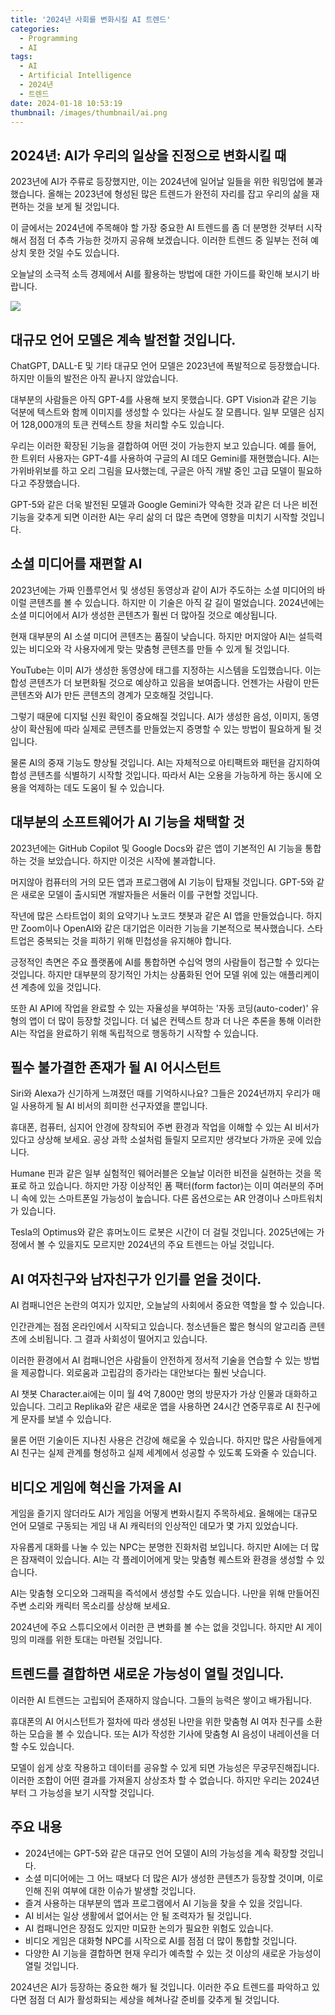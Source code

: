 ```yaml
---
title: '2024년 사회를 변화시킬 AI 트렌드'
categories:
  - Programming
  - AI
tags:
  - AI
  - Artificial Intelligence
  - 2024년
  - 트렌드
date: 2024-01-18 10:53:19
thumbnail: /images/thumbnail/ai.png
---
```


## 2024년: AI가 우리의 일상을 진정으로 변화시킬 때

2023년에 AI가 주류로 등장했지만, 이는 2024년에 일어날 일들을 위한 워밍업에 불과했습니다. 올해는 2023년에 형성된 많은 트렌드가 완전히 자리를 잡고 우리의 삶을 재편하는 것을 보게 될 것입니다.

이 글에서는 2024년에 주목해야 할 가장 중요한 AI 트렌드를 좀 더 분명한 것부터 시작해서 점점 더 추측 가능한 것까지 공유해 보겠습니다. 이러한 트렌드 중 일부는 전혀 예상치 못한 것일 수도 있습니다.

오늘날의 소극적 소득 경제에서 AI를 활용하는 방법에 대한 가이드를 확인해 보시기 바랍니다.

![](/images/header/ai-7.png)

## 대규모 언어 모델은 계속 발전할 것입니다.

ChatGPT, DALL-E 및 기타 대규모 언어 모델은 2023년에 폭발적으로 등장했습니다. 하지만 이들의 발전은 아직 끝나지 않았습니다.

대부분의 사람들은 아직 GPT-4를 사용해 보지 못했습니다. GPT Vision과 같은 기능 덕분에 텍스트와 함께 이미지를 생성할 수 있다는 사실도 잘 모릅니다. 일부 모델은 심지어 128,000개의 토큰 컨텍스트 창을 처리할 수도 있습니다.

우리는 이러한 확장된 기능을 결합하여 어떤 것이 가능한지 보고 있습니다. 예를 들어, 한 트위터 사용자는 GPT-4를 사용하여 구글의 AI 데모 Gemini를 재현했습니다. AI는 가위바위보를 하고 오리 그림을 묘사했는데, 구글은 아직 개발 중인 고급 모델이 필요하다고 주장했습니다.

GPT-5와 같은 더욱 발전된 모델과 Google Gemini가 약속한 것과 같은 더 나은 비전 기능을 갖추게 되면 이러한 AI는 우리 삶의 더 많은 측면에 영향을 미치기 시작할 것입니다.

## 소셜 미디어를 재편할 AI

2023년에는 가짜 인플루언서 및 생성된 동영상과 같이 AI가 주도하는 소셜 미디어의 바이럴 콘텐츠를 볼 수 있습니다. 하지만 이 기술은 아직 갈 길이 멀었습니다. 2024년에는 소셜 미디어에서 AI가 생성한 콘텐츠가 훨씬 더 많아질 것으로 예상됩니다.

현재 대부분의 AI 소셜 미디어 콘텐츠는 품질이 낮습니다. 하지만 머지않아 AI는 설득력 있는 비디오와 각 사용자에게 맞는 맞춤형 콘텐츠를 만들 수 있게 될 것입니다.

YouTube는 이미 AI가 생성한 동영상에 태그를 지정하는 시스템을 도입했습니다. 이는 합성 콘텐츠가 더 보편화될 것으로 예상하고 있음을 보여줍니다. 언젠가는 사람이 만든 콘텐츠와 AI가 만든 콘텐츠의 경계가 모호해질 것입니다.

그렇기 때문에 디지털 신원 확인이 중요해질 것입니다. AI가 생성한 음성, 이미지, 동영상이 확산됨에 따라 실제로 콘텐츠를 만들었는지 증명할 수 있는 방법이 필요하게 될 것입니다.

물론 AI의 중재 기능도 향상될 것입니다. AI는 자체적으로 아티팩트와 패턴을 감지하여 합성 콘텐츠를 식별하기 시작할 것입니다. 따라서 AI는 오용을 가능하게 하는 동시에 오용을 억제하는 데도 도움이 될 수 있습니다.

## 대부분의 소프트웨어가 AI 기능을 채택할 것

2023년에는 GitHub Copilot 및 Google Docs와 같은 앱이 기본적인 AI 기능을 통합하는 것을 보았습니다. 하지만 이것은 시작에 불과합니다.

머지않아 컴퓨터의 거의 모든 앱과 프로그램에 AI 기능이 탑재될 것입니다. GPT-5와 같은 새로운 모델이 출시되면 개발자들은 서둘러 이를 구현할 것입니다.

작년에 많은 스타트업이 회의 요약기나 노코드 챗봇과 같은 AI 앱을 만들었습니다. 하지만 Zoom이나 OpenAI와 같은 대기업은 이러한 기능을 기본적으로 복사했습니다. 스타트업은 중복되는 것을 피하기 위해 민첩성을 유지해야 합니다.

긍정적인 측면은 주요 플랫폼에 AI를 통합하면 수십억 명의 사람들이 접근할 수 있다는 것입니다. 하지만 대부분의 장기적인 가치는 상품화된 언어 모델 위에 있는 애플리케이션 계층에 있을 것입니다.

또한 AI API에 작업을 완료할 수 있는 자율성을 부여하는 '자동 코딩(auto-coder)' 유형의 앱이 더 많이 등장할 것입니다. 더 넓은 컨텍스트 창과 더 나은 추론을 통해 이러한 AI는 작업을 완료하기 위해 독립적으로 행동하기 시작할 수 있습니다.

## 필수 불가결한 존재가 될 AI 어시스턴트

Siri와 Alexa가 신기하게 느껴졌던 때를 기억하시나요? 그들은 2024년까지 우리가 매일 사용하게 될 AI 비서의 희미한 선구자였을 뿐입니다.

휴대폰, 컴퓨터, 심지어 안경에 장착되어 주변 환경과 작업을 이해할 수 있는 AI 비서가 있다고 상상해 보세요. 공상 과학 소설처럼 들릴지 모르지만 생각보다 가까운 곳에 있습니다.

Humane 핀과 같은 일부 실험적인 웨어러블은 오늘날 이러한 비전을 실현하는 것을 목표로 하고 있습니다. 하지만 가장 이상적인 폼 팩터(form factor)는 이미 여러분의 주머니 속에 있는 스마트폰일 가능성이 높습니다. 다른 옵션으로는 AR 안경이나 스마트워치가 있습니다.

Tesla의 Optimus와 같은 휴머노이드 로봇은 시간이 더 걸릴 것입니다. 2025년에는 가정에서 볼 수 있을지도 모르지만 2024년의 주요 트렌드는 아닐 것입니다.

## AI 여자친구와 남자친구가 인기를 얻을 것이다.

AI 컴패니언은 논란의 여지가 있지만, 오늘날의 사회에서 중요한 역할을 할 수 있습니다.

인간관계는 점점 온라인에서 시작되고 있습니다. 청소년들은 짧은 형식의 알고리즘 콘텐츠에 소비됩니다. 그 결과 사회성이 떨어지고 있습니다.

이러한 환경에서 AI 컴패니언은 사람들이 안전하게 정서적 기술을 연습할 수 있는 방법을 제공합니다. 외로움과 고립감의 증가라는 대안보다는 훨씬 낫습니다.

AI 챗봇 Character.ai에는 이미 월 4억 7,800만 명의 방문자가 가상 인물과 대화하고 있습니다. 그리고 Replika와 같은 새로운 앱을 사용하면 24시간 연중무휴로 AI 친구에게 문자를 보낼 수 있습니다.

물론 어떤 기술이든 지나친 사용은 건강에 해로울 수 있습니다. 하지만 많은 사람들에게 AI 친구는 실제 관계를 형성하고 실제 세계에서 성공할 수 있도록 도와줄 수 있습니다.

## 비디오 게임에 혁신을 가져올 AI

게임을 즐기지 않더라도 AI가 게임을 어떻게 변화시킬지 주목하세요. 올해에는 대규모 언어 모델로 구동되는 게임 내 AI 캐릭터의 인상적인 데모가 몇 가지 있었습니다.

자유롭게 대화를 나눌 수 있는 NPC는 분명한 진화처럼 보입니다. 하지만 AI에는 더 많은 잠재력이 있습니다. AI는 각 플레이어에게 맞는 맞춤형 퀘스트와 환경을 생성할 수 있습니다.

AI는 맞춤형 오디오와 그래픽을 즉석에서 생성할 수도 있습니다. 나만을 위해 만들어진 주변 소리와 캐릭터 목소리를 상상해 보세요.

2024년에 주요 스튜디오에서 이러한 큰 변화를 볼 수는 없을 것입니다. 하지만 AI 게이밍의 미래를 위한 토대는 마련될 것입니다.

## 트렌드를 결합하면 새로운 가능성이 열릴 것입니다.

이러한 AI 트렌드는 고립되어 존재하지 않습니다. 그들의 능력은 쌓이고 배가됩니다.

휴대폰의 AI 어시스턴트가 절차에 따라 생성된 나만을 위한 맞춤형 AI 여자 친구를 소환하는 모습을 볼 수 있습니다. 또는 AI가 작성한 기사에 맞춤형 AI 음성이 내레이션을 더할 수도 있습니다.

모델이 쉽게 상호 작용하고 데이터를 공유할 수 있게 되면 가능성은 무궁무진해집니다. 이러한 조합이 어떤 결과를 가져올지 상상조차 할 수 없습니다. 하지만 우리는 2024년부터 그 가능성을 보기 시작할 것입니다.

## 주요 내용

- 2024년에는 GPT-5와 같은 대규모 언어 모델이 AI의 가능성을 계속 확장할 것입니다.
- 소셜 미디어에는 그 어느 때보다 더 많은 AI가 생성한 콘텐츠가 등장할 것이며, 이로 인해 진위 여부에 대한 이슈가 발생할 것입니다.
- 즐겨 사용하는 대부분의 앱과 프로그램에서 AI 기능을 찾을 수 있을 것입니다.
- AI 비서는 일상 생활에서 없어서는 안 될 조력자가 될 것입니다.
- AI 컴패니언은 장점도 있지만 미묘한 논의가 필요한 위험도 있습니다.
- 비디오 게임은 대화형 NPC를 시작으로 AI를 점점 더 많이 통합할 것입니다.
- 다양한 AI 기능을 결합하면 현재 우리가 예측할 수 있는 것 이상의 새로운 가능성이 열릴 것입니다.

2024년은 AI가 등장하는 중요한 해가 될 것입니다. 이러한 주요 트렌드를 파악하고 있다면 점점 더 AI가 활성화되는 세상을 헤쳐나갈 준비를 갖추게 될 것입니다.
